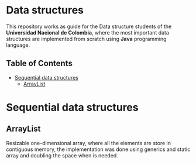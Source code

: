# Data structures

This repository works as guide for the Data structure students of the **Universidad Nacional de Colombia**, where the most important data structures are implemented from scratch using **Java** programming language.

## Table of Contents
- [Sequential data structures](#sequential-data-structures)
  - [ArrayList](#arraylist)

# Sequential data structures

## ArrayList
Resizable one-dimensional array, where all the elements are store in contiguous memory, the implementation was done using generics and static array and doubling the space when is needed. 